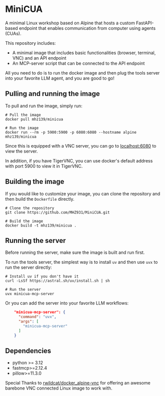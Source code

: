 # MiniCUA

A minimal Linux workshop based on Alpine that hosts a custom FastAPI-based endpoint that enables communication from computer using agents (CUAs).

This repository includes:

- A minimal image that includes basic functionalities (browser, terminal, VNC) and an API endpoint
- An MCP-server script that can be connected to the API endpoint

All you need to do is to run the docker image and then plug the tools server into your favorite LLM agent, and you are good to go!

## Pulling and running the image

To pull and run the image, simply run:

```shell
# Pull the image
docker pull mhz139/minicua

# Run the image
docker run --rm -p 5900:5900 -p 6080:6080 --hostname alpine mhz139/minicua
```

Since this is equipped with a VNC server, you can go to [localhost:6080](http://localhost:6080) to view the server.

In addition, if you have TigerVNC, you can use docker's default address with port 5900 to view it in TigerVNC.


## Building the image 

If you would like to customize your image, you can clone the repository and then build the `Dockerfile` directly.

```shell
# Clone the repository
git clone https://github.com/MHZ931/MiniCUA.git

# Build the image
docker build -t mhz139/minicua .
```

## Running the server

Before running the server, make sure the image is built and run first.

To run the tools server, the simplest way is to install `uv` and then use `uvx` to run the server directly:
```shell
# Install uv if you don't have it
curl -LsSf https://astral.sh/uv/install.sh | sh

# Run the server
uvx minicua-mcp-server
```

Or you can add the server into your favorite LLM workflows:

```json
    "minicua-mcp-server": {
      "command": "uvx",
      "args": [
        "minicua-mcp-server"
      ]
    }
```

## Dependencies

- python >= 3.12
- fastmcp>=2.12.4
- pillow>=11.3.0

Special Thanks to [rwildcat/docker_alpine-vnc](https://github.com/rwildcat/docker_alpine-vnc) for offering an awesome barebone VNC connected Linux image to work with.
